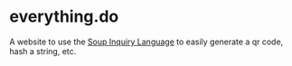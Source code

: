 # everything.do

A website to use the [Soup Inquiry Language](https://github.com/calamity-inc/Soup/blob/senpai/soup/InquiryLang.cpp) to easily generate a qr code, hash a string, etc.
